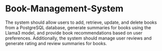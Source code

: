 # Book-Management-System
The system should allow users to add, retrieve, update, and delete books from a PostgreSQL database, generate summaries for books using the Llama3 model, and provide book recommendations based on user preferences. Additionally, the system should manage user reviews and generate rating and review summaries for books.
